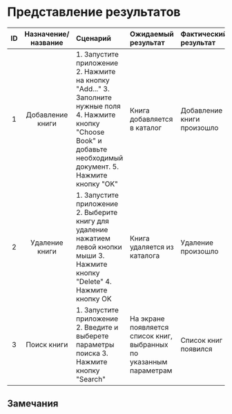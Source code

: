 # Представление результатов

| ID | Назначение/название | Сценарий | Ожидаемый результат | Фактический результат | Оценка |
|:---:|:---:|:---|:---|:---|:---|
| 1 | Добавление книги |  1. Запустите приложение 2. Нажмите на кнопку "Add..." 3. Заполните нужные поля 4. Нажмите кнопку "Choose Book" и добавьте необходимый документ. 5. Нажмите кнопку "OK" | Книга добавляется в каталог | Добавление книги произошло |  |
| 2 | Удаление книги | 1. Запустите приложение 2. Выберите книгу для удаление нажатием левой кнопки мыши  3. Нажмите кнопку "Delete" 4. Нажмите кнопку OK | Книга удаляется из каталога | Удаление произошло |  |
| 3 | Поиск книги | 1. Запустите приложение 2. Введите и выберете параметры поиска  3. Нажмите кнопку "Search" | На экране появляется список книг, выбранных по указанным параметрам | Список книг появился |  |

## Замечания
